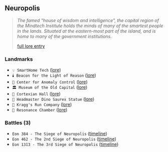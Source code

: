 ## Neuropolis
> *The famed "house of wisdom and intelligence", the capital region of the Mindtech Institute holds the minds of many of the smartest people in the lands. Situated at the eastern-most part of the island, and is home to many of the government institutions.*  
>  
> [full lore entry](<https://zeithalt.github.io//r/neuropolis.html>)

### Landmarks
- `💡 SmartHome Tech` ([lore](<https://zeithalt.github.io//r/smarthome_tech.html>))
- `🕯️ Beacon for the Light of Reason` ([lore](<https://zeithalt.github.io//r/beacon_of_reason.html>))
- `🏢 Center for Anomaly Control` ([lore](<https://zeithalt.github.io//r/center_for_anomaly_control.html>))
- `🏛 Museum of the Old Capital` ([lore](<https://zeithalt.github.io//r/museum_of_old_capital.html>))
- `📖 Cortexian Hall` ([lore](<https://zeithalt.github.io//r/cortexian_hall.html>))
- `🗽 Headmaster Dino Saurex Statue` ([lore](<https://zeithalt.github.io//r/headmaster_dino_saurex_statue.html>))
- `🌊 Kragg's Run Company` ([lore](<https://zeithalt.github.io//r/kraggs_run_company.html>))
- `🧠 Resonance Chamber` ([lore](<https://zeithalt.github.io//r/resonance_chamber.html>))
### Battles (3)
- `Eon 384 - The Siege of Neuropolis` ([timeline](<https://zeithalt.github.io//t/#eon0384>))
- `Eon 462 - The 2nd Siege of Neuropolis` ([timeline](<https://zeithalt.github.io//t/#eon0462>))
- `Eon 1313 - The 3rd Siege of Neuropolis` ([timeline](<https://zeithalt.github.io//t/#eon1313>))
